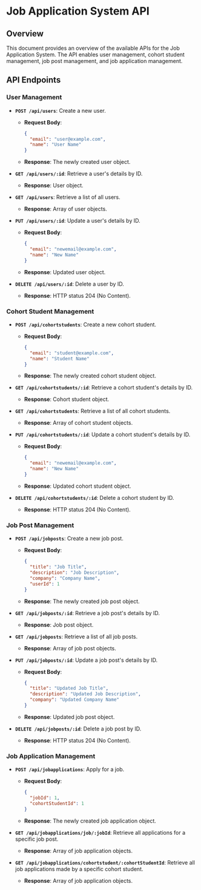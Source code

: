 # Job Application System API

## Overview

This document provides an overview of the available APIs for the Job Application System. The API enables user management, cohort student management, job post management, and job application management.

## API Endpoints

### User Management

- **`POST /api/users`**: Create a new user.
  - **Request Body**: 
    ```json
    {
      "email": "user@example.com",
      "name": "User Name"
    }
    ```
  - **Response**: The newly created user object.

- **`GET /api/users/:id`**: Retrieve a user's details by ID.
  - **Response**: User object.

- **`GET /api/users`**: Retrieve a list of all users.
  - **Response**: Array of user objects.

- **`PUT /api/users/:id`**: Update a user's details by ID.
  - **Request Body**: 
    ```json
    {
      "email": "newemail@example.com",
      "name": "New Name"
    }
    ```
  - **Response**: Updated user object.

- **`DELETE /api/users/:id`**: Delete a user by ID.
  - **Response**: HTTP status 204 (No Content).

### Cohort Student Management

- **`POST /api/cohortstudents`**: Create a new cohort student.
  - **Request Body**: 
    ```json
    {
      "email": "student@example.com",
      "name": "Student Name"
    }
    ```
  - **Response**: The newly created cohort student object.

- **`GET /api/cohortstudents/:id`**: Retrieve a cohort student's details by ID.
  - **Response**: Cohort student object.

- **`GET /api/cohortstudents`**: Retrieve a list of all cohort students.
  - **Response**: Array of cohort student objects.

- **`PUT /api/cohortstudents/:id`**: Update a cohort student's details by ID.
  - **Request Body**: 
    ```json
    {
      "email": "newemail@example.com",
      "name": "New Name"
    }
    ```
  - **Response**: Updated cohort student object.

- **`DELETE /api/cohortstudents/:id`**: Delete a cohort student by ID.
  - **Response**: HTTP status 204 (No Content).

### Job Post Management

- **`POST /api/jobposts`**: Create a new job post.
  - **Request Body**: 
    ```json
    {
      "title": "Job Title",
      "description": "Job Description",
      "company": "Company Name",
      "userId": 1
    }
    ```
  - **Response**: The newly created job post object.

- **`GET /api/jobposts/:id`**: Retrieve a job post's details by ID.
  - **Response**: Job post object.

- **`GET /api/jobposts`**: Retrieve a list of all job posts.
  - **Response**: Array of job post objects.

- **`PUT /api/jobposts/:id`**: Update a job post's details by ID.
  - **Request Body**: 
    ```json
    {
      "title": "Updated Job Title",
      "description": "Updated Job Description",
      "company": "Updated Company Name"
    }
    ```
  - **Response**: Updated job post object.

- **`DELETE /api/jobposts/:id`**: Delete a job post by ID.
  - **Response**: HTTP status 204 (No Content).

### Job Application Management

- **`POST /api/jobapplications`**: Apply for a job.
  - **Request Body**: 
    ```json
    {
      "jobId": 1,
      "cohortStudentId": 1
    }
    ```
  - **Response**: The newly created job application object.

- **`GET /api/jobapplications/job/:jobId`**: Retrieve all applications for a specific job post.
  - **Response**: Array of job application objects.

- **`GET /api/jobapplications/cohortstudent/:cohortStudentId`**: Retrieve all job applications made by a specific cohort student.
  - **Response**: Array of job application objects.
